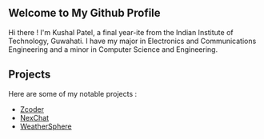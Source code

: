 ## Welcome to My Github Profile

Hi there ! I'm Kushal Patel, a final year-ite from the Indian Institute of Technology, Guwahati. I have my major in Electronics and Communications Engineering and a minor in Computer Science and Engineering.

## Projects

Here are some of my notable projects :
- [Zcoder](https://github.com/shubhangshirolawala/Zcoder)
- [NexChat](https://github.com/DivineKushaL/chat-app)
- [WeatherSphere](https://github.com/DivineKushaL/weather_project)
<!--
**DivineKushaL/DivineKushaL** is a ✨ _special_ ✨ repository because its `README.md` (this file) appears on your GitHub profile.

Here are some ideas to get you started:

- 🔭 I’m currently working on ...
- 🌱 I’m currently learning ...
- 👯 I’m looking to collaborate on ...
- 🤔 I’m looking for help with ...
- 💬 Ask me about ...
- 📫 How to reach me: ...
- 😄 Pronouns: ...
- ⚡ Fun fact: ...
-->

